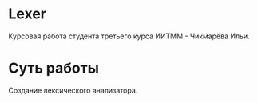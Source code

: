 # Lexer

Курсовая работа студента третьего курса ИИТММ - Чикмарёва Ильи.

# Суть работы

Создание лексического анализатора.
